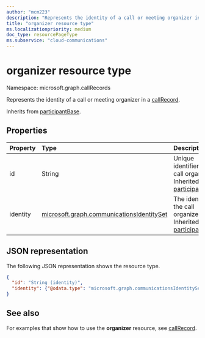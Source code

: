 ```yaml
---
author: "mcm223"
description: "Represents the identity of a call or meeting organizer in a callRecord."
title: "organizer resource type"
ms.localizationpriority: medium
doc_type: resourcePageType
ms.subservice: "cloud-communications"
---
```


# organizer resource type

Namespace: microsoft.graph.callRecords

Represents the identity of a call or meeting organizer in a [callRecord](callrecords-callrecord.md). 

Inherits from [participantBase](callrecords-participantbase.md).

## Properties

| Property | Type                       | Description                                             |
|:---------|:------------------------------|:--------------------------------------------------------|
| id       | String                        | Unique identifier for the call organizer. Inherited from [participantBase](callrecords-participantbase.md). |
| identity | [microsoft.graph.communicationsIdentitySet](communicationsidentityset.md) | The identity of the call organizer. Inherited from [participantBase](callrecords-participantbase.md). |

## JSON representation

The following JSON representation shows the resource type.

<!-- {
  "blockType": "resource",
  "@odata.type": "microsoft.graph.callRecords.organizer",
  "optionalProperties": [
    "id",
    "identity"
  ],
  "openType": true
} -->
```json
{
  "id": "String (identity)",
  "identity": {"@odata.type": "microsoft.graph.communicationsIdentitySet"}
}
```

## See also

For examples that show how to use the **organizer** resource, see [callRecord](callrecords-callrecord.md).
